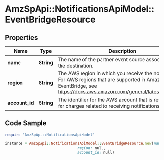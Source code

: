 # AmzSpApi::NotificationsApiModel::EventBridgeResource

## Properties

Name | Type | Description | Notes
------------ | ------------- | ------------- | -------------
**name** | **String** | The name of the partner event source associated with the destination. | 
**region** | **String** | The AWS region in which you receive the notifications. For AWS regions that are supported in Amazon EventBridge, see https://docs.aws.amazon.com/general/latest/gr/ev.html. | 
**account_id** | **String** | The identifier for the AWS account that is responsible for charges related to receiving notifications. | 

## Code Sample

```ruby
require 'AmzSpApi::NotificationsApiModel'

instance = AmzSpApi::NotificationsApiModel::EventBridgeResource.new(name: null,
                                 region: null,
                                 account_id: null)
```


